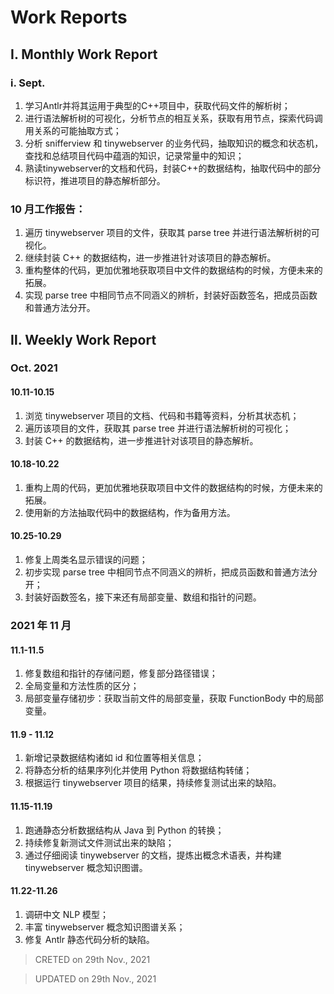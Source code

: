 # Work Reports

## Ⅰ. Monthly Work Report

### i. Sept.

1. 学习Antlr并将其运用于典型的C++项目中，获取代码文件的解析树；
2. 进行语法解析树的可视化，分析节点的相互关系，获取有用节点，探索代码调用关系的可能抽取方式；
3. 分析 snifferview 和 tinywebserver 的业务代码，抽取知识的概念和状态机，查找和总结项目代码中蕴涵的知识，记录常量中的知识；
4. 熟读tinywebserver的文档和代码，封装C++的数据结构，抽取代码中的部分标识符，推进项目的静态解析部分。

### 10 月工作报告：

1. 遍历 tinywebserver 项目的文件，获取其 parse tree 并进行语法解析树的可视化。
2. 继续封装 C++ 的数据结构，进一步推进针对该项目的静态解析。
3. 重构整体的代码，更加优雅地获取项目中文件的数据结构的时候，方便未来的拓展。
4. 实现 parse tree 中相同节点不同涵义的辨析，封装好函数签名，把成员函数和普通方法分开。

## Ⅱ. Weekly Work Report

### Oct. 2021

#### 10.11-10.15

1. 浏览 tinywebserver 项目的文档、代码和书籍等资料，分析其状态机；
2. 遍历该项目的文件，获取其 parse tree 并进行语法解析树的可视化；
3. 封装 C++ 的数据结构，进一步推进针对该项目的静态解析。

#### 10.18-10.22

1. 重构上周的代码，更加优雅地获取项目中文件的数据结构的时候，方便未来的拓展。
2. 使用新的方法抽取代码中的数据结构，作为备用方法。

#### 10.25-10.29

1. 修复上周类名显示错误的问题；
2. 初步实现 parse tree 中相同节点不同涵义的辨析，把成员函数和普通方法分开；
3. 封装好函数签名，接下来还有局部变量、数组和指针的问题。

### 2021 年 11 月

#### 11.1-11.5

1. 修复数组和指针的存储问题，修复部分路径错误；
2. 全局变量和方法性质的区分；
3. 局部变量存储初步：获取当前文件的局部变量，获取 FunctionBody 中的局部变量。

#### 11.9 - 11.12

1. 新增记录数据结构诸如 id 和位置等相关信息；
2. 将静态分析的结果序列化并使用 Python 将数据结构转储；
3. 根据运行 tinywebserver 项目的结果，持续修复测试出来的缺陷。

#### 11.15-11.19

1. 跑通静态分析数据结构从 Java 到 Python 的转换；
2. 持续修复新测试文件测试出来的缺陷；
3. 通过仔细阅读 tinywebserver 的文档，提炼出概念术语表，并构建 tinywebserver 概念知识图谱。

#### 11.22-11.26

1. 调研中文 NLP 模型；
2. 丰富 tinywebserver 概念知识图谱关系；
3. 修复 Antlr 静态代码分析的缺陷。


> CRETED on 29th Nov., 2021

> UPDATED on 29th Nov., 2021



